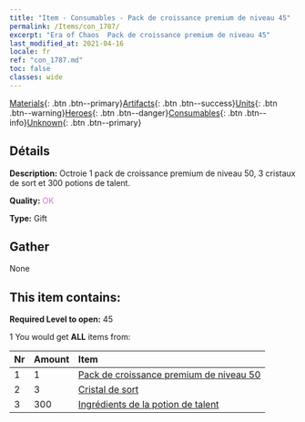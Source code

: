 ```yaml
---
title: "Item - Consumables - Pack de croissance premium de niveau 45"
permalink: /Items/con_1787/
excerpt: "Era of Chaos  Pack de croissance premium de niveau 45"
last_modified_at: 2021-04-16
locale: fr
ref: "con_1787.md"
toc: false
classes: wide
---
```

 [Materials](/fr/Items/){: .btn .btn--primary}[Artifacts](/fr/Items/Artifacts/){: .btn .btn--success}[Units](/fr/Items/Units/){: .btn .btn--warning}[Heroes](/fr/Items/Heroes/){: .btn .btn--danger}[Consumables](/fr/Items/Consumables/){: .btn .btn--info}[Unknown](/fr/Items/Unknown/){: .btn .btn--primary}

## Détails
 **Description:** Octroie 1 pack de croissance premium de niveau 50, 3 cristaux de sort et 300 potions de talent.

 **Quality:** <span style="color: #DA70D6">OK</span>

 **Type:** Gift

## Gather

  None

## This item contains:

 **Required Level to open:** 45

 1 You would get **ALL** items  from:

  | Nr | Amount |     Item    |
  |:---|:-------|:------------|
  | 1 | 1 | [Pack de croissance premium de niveau 50](/fr/Items/con_1788/) |  | 
  | 2 | 3 | [Cristal de sort](/fr/Items/art_189/) |  | 
  | 3 | 300 | [Ingrédients de la potion de talent](/fr/Items/con_1120/) |  | 
